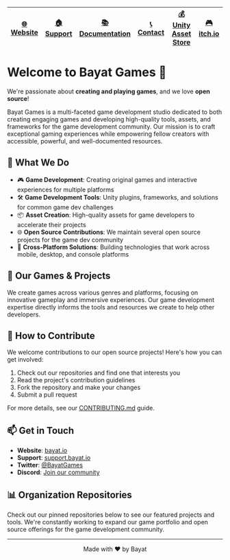 | [🌐 Website](https://bayat.io) | [🏠 Support](https://support.bayat.io) | [📚 Documentation](https://docs.bayat.io) | [📞 Contact](https://bayat.io/contact) | [💰 Unity Asset Store](https://assetstore.unity.com/publishers/26641) | [🎮 itch.io](https://bayat.itch.io) |
|-------------------------------|-------------------------------------------|---------------------------------------|---------------------------------------|----------------------------------------------------------------------|-----------------------------------|

# Welcome to Bayat Games 👋

We're passionate about **creating and playing games**, and we love **open source**!

Bayat Games is a multi-faceted game development studio dedicated to both creating engaging games and developing high-quality tools, assets, and frameworks for the game development community. Our mission is to craft exceptional gaming experiences while empowering fellow creators with accessible, powerful, and well-documented resources.

## 🚀 What We Do

- 🎮 **Game Development**: Creating original games and interactive experiences for multiple platforms
- 🛠️ **Game Development Tools**: Unity plugins, frameworks, and solutions for common game dev challenges
- 📦 **Asset Creation**: High-quality assets for game developers to accelerate their projects
- 🌐 **Open Source Contributions**: We maintain several open source projects for the game dev community
- 📱 **Cross-Platform Solutions**: Building technologies that work across mobile, desktop, and console platforms

## 🎯 Our Games & Projects

We create games across various genres and platforms, focusing on innovative gameplay and immersive experiences. Our game development expertise directly informs the tools and resources we create to help other developers.

## 🤝 How to Contribute

We welcome contributions to our open source projects! Here's how you can get involved:

1. Check out our repositories and find one that interests you
2. Read the project's contribution guidelines
3. Fork the repository and make your changes
4. Submit a pull request

For more details, see our [CONTRIBUTING.md](https://github.com/BayatGames/.github/blob/main/CONTRIBUTING.md) guide.

## 📫 Get in Touch

- **Website**: [bayat.io](https://bayat.io)
- **Support**: [support.bayat.io](https://support.bayat.io)
- **Twitter**: [@BayatGames](https://twitter.com/BayatGames)
- **Discord**: [Join our community](https://discord.gg/HWMqD7T)

## 📊 Organization Repositories

Check out our pinned repositories below to see our featured projects and tools. We're constantly working to expand our game portfolio and open source offerings for the game development community.

---

<p align="center">Made with ❤️ by Bayat</p>
